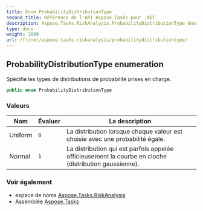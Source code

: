 ```yaml
---
title: Enum ProbabilityDistributionType
second_title: Référence de l'API Aspose.Tasks pour .NET
description: Aspose.Tasks.RiskAnalysis.ProbabilityDistributionType énumération. Spécifie les types de distributions de probabilité prises en charge.
type: docs
weight: 1600
url: /fr/net/aspose.tasks.riskanalysis/probabilitydistributiontype/
---
```

## ProbabilityDistributionType enumeration

Spécifie les types de distributions de probabilité prises en charge.

```csharp
public enum ProbabilityDistributionType
```

### Valeurs

| Nom | Évaluer | La description |
| --- | --- | --- |
| Uniform | `0` | La distribution lorsque chaque valeur est choisie avec une probabilité égale. |
| Normal | `1` | La distribution qui est parfois appelée officieusement la courbe en cloche (distribution gaussienne). |

### Voir également

* espace de noms [Aspose.Tasks.RiskAnalysis](../../aspose.tasks.riskanalysis/)
* Assemblée [Aspose.Tasks](../../)


